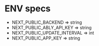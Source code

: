 # ENV specs

- NEXT_PUBLIC_BACKEND => string
- NEXT_PUBLIC_ABLY_API_KEY => string
- NEXT_PUBLIC_UPDATE_INTERVAL => int
- NEXT_PUBLIC_APP_KEY => string
